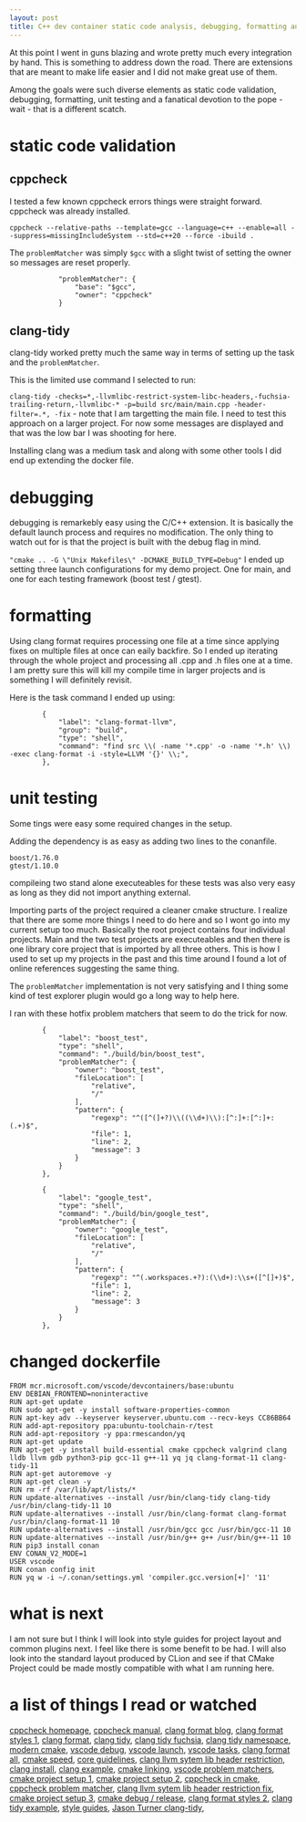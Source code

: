 ```yaml
---
layout: post
title: C++ dev container static code analysis, debugging, formatting and unit testing
---
```


At this point I went in guns blazing and wrote pretty much every integration by hand. This is something to address down the road. There are extensions that are meant to make life easier and I did not make great use of them.

Among the goals were such diverse elements as static code validation, debugging, formatting, unit testing and a fanatical devotion to the pope - wait - that is a different scatch.

# static code validation

## cppcheck
I tested a few known cppcheck errors things were straight forward. cppcheck was already installed.

```cppcheck --relative-paths --template=gcc --language=c++ --enable=all --suppress=missingIncludeSystem --std=c++20 --force -ibuild .```

The ```problemMatcher``` was simply ```$gcc``` with a slight twist of setting the owner so messages are reset properly.

```
            "problemMatcher": { 
                "base": "$gcc",
                "owner": "cppcheck"
            }
```
## clang-tidy
clang-tidy worked pretty much the same way in terms of setting up the task and the ```problemMatcher```. 

This is the limited use command I selected to run:

```clang-tidy -checks=*,-llvmlibc-restrict-system-libc-headers,-fuchsia-trailing-return,-llvmlibc-* -p=build src/main/main.cpp -header-filter=.*, -fix``` - note that I am targetting the main file. I need to test this approach on a larger project. For now some messages are displayed and that was the low bar I was shooting for here.

Installing clang was a medium task and along with some other tools I did end up extending the docker file.

# debugging

debugging is remarkebly easy using the C/C++ extension. It is basically the default launch process and requires no modification. The only thing to watch out for is that the project is built with the debug flag in mind.

```"cmake .. -G \"Unix Makefiles\" -DCMAKE_BUILD_TYPE=Debug"``` I ended up setting three launch configurations for my demo project. One for main, and one for each testing framework (boost test / gtest).

# formatting

Using clang format requires processing one file at a time since applying fixes on multiple files at once can eaily backfire.
So I ended up iterating through the whole project and processing all .cpp and .h files one at a time. I am pretty sure this will kill my compile time in larger projects and is something I will definitely revisit.

Here is the task command I ended up using:

```
        {
            "label": "clang-format-llvm",
            "group": "build",
            "type": "shell",
            "command": "find src \\( -name '*.cpp' -o -name '*.h' \\) -exec clang-format -i -style=LLVM '{}' \\;",
        },
```

# unit testing

Some tings were easy some required changes in the setup.


Adding the dependency is as easy as adding two lines to the conanfile.

```
boost/1.76.0
gtest/1.10.0
```

compileing two stand alone executeables for these tests was also very easy as long as they did not import anything external.

Importing parts of the project required a cleaner cmake structure. I realize that there are some more things I need to do here and so I wont go into my current setup too much. Basically the root project contains four individual projects. Main and the two test projects are executeables and then there is one library core project that is imported by all three others. This is how I used to set up my projects in the past and this time around I found a lot of online references suggesting the same thing.

The ```problemMatcher``` implementation is not very satisfying and I thing some kind of test explorer plugin would go a long way to help here.

I ran with these hotfix problem matchers that seem to do the trick for now.

```
        {
            "label": "boost_test",
            "type": "shell",
            "command": "./build/bin/boost_test",
            "problemMatcher": {
                "owner": "boost_test",
                "fileLocation": [
                    "relative",
                    "/"
                ],
                "pattern": {
                    "regexp": "^([^(]+?)\\((\\d+)\\):[^:]+:[^:]+:(.+)$",
                    "file": 1,
                    "line": 2,
                    "message": 3
                }
            }
        },
```

```
        {
            "label": "google_test",
            "type": "shell",
            "command": "./build/bin/google_test",
            "problemMatcher": {
                "owner": "google_test",
                "fileLocation": [
                    "relative",
                    "/"
                ],
                "pattern": {
                    "regexp": "^(.workspaces.+?):(\\d+):\\s+([^[]+)$",
                    "file": 1,
                    "line": 2,
                    "message": 3
                }
            }
        },
```

# changed dockerfile

```
FROM mcr.microsoft.com/vscode/devcontainers/base:ubuntu
ENV DEBIAN_FRONTEND=noninteractive
RUN apt-get update
RUN sudo apt-get -y install software-properties-common
RUN apt-key adv --keyserver keyserver.ubuntu.com --recv-keys CC86BB64
RUN add-apt-repository ppa:ubuntu-toolchain-r/test
RUN add-apt-repository -y ppa:rmescandon/yq
RUN apt-get update
RUN apt-get -y install build-essential cmake cppcheck valgrind clang lldb llvm gdb python3-pip gcc-11 g++-11 yq jq clang-format-11 clang-tidy-11
RUN apt-get autoremove -y
RUN apt-get clean -y
RUN rm -rf /var/lib/apt/lists/*
RUN update-alternatives --install /usr/bin/clang-tidy clang-tidy /usr/bin/clang-tidy-11 10
RUN update-alternatives --install /usr/bin/clang-format clang-format /usr/bin/clang-format-11 10
RUN update-alternatives --install /usr/bin/gcc gcc /usr/bin/gcc-11 10
RUN update-alternatives --install /usr/bin/g++ g++ /usr/bin/g++-11 10
RUN pip3 install conan
ENV CONAN_V2_MODE=1
USER vscode
RUN conan config init
RUN yq w -i ~/.conan/settings.yml 'compiler.gcc.version[+]' '11'
```

# what is next
I am not sure but I think I will look into style guides for project layout and common plugins next. 
I feel like there is some benefit to be had.
I will also look into the standard layout produced by CLion and see if that CMake Project could be made mostly compatible with what I am running here.

# a list of things I read or watched
[cppcheck homepage](http://cppcheck.sourceforge.net/), 
[cppcheck manual](http://cppcheck.sourceforge.net/manual.pdf), 
[clang format blog](http://www.mycpu.org/clang-format/), 
[clang format styles 1](https://bcain-llvm.readthedocs.io/projects/clang/en/release_37/ClangFormatStyleOptions/), 
[clang format](https://clang.llvm.org/docs/ClangFormat.html), 
[clang tidy](https://clang.llvm.org/extra/clang-tidy/), 
[clang tidy fuchsia](https://clang.llvm.org/extra/clang-tidy/checks/fuchsia-trailing-return.html), 
[clang tidy namespace](https://clang.llvm.org/extra/clang-tidy/checks/llvmlibc-implementation-in-namespace.html), 
[modern cmake](https://cliutils.gitlab.io/modern-cmake/), 
[vscode debug](https://code.visualstudio.com/docs/cpp/cpp-debug), 
[vscode launch](https://code.visualstudio.com/docs/cpp/launch-json-reference), 
[vscode tasks](https://code.visualstudio.com/docs/editor/tasks), 
[clang format all](https://github.com/eklitzke/clang-format-all/blob/master/clang-format-all), 
[cmake speed](https://gitlab.kitware.com/cmake/cmake/-/issues/21092), 
[core guidelines](https://isocpp.github.io/CppCoreGuidelines/CppCoreGuidelines), 
[clang llvm sytem lib header restriction](https://releases.llvm.org/11.0.0/tools/clang/tools/extra/docs/clang-tidy/checks/llvmlibc-restrict-system-libc-headers.html), 
[clang install](https://stackoverflow.com/questions/20756924/how-can-i-install-clang-format-in-ubuntu), 
[clang example](https://stackoverflow.com/questions/28896909/how-to-call-clang-format-over-a-cpp-project-folder), 
[cmake linking](https://stackoverflow.com/questions/29634101/cmake-how-to-define-target-without-linking-compilation-only), 
[vscode problem matchers](https://stackoverflow.com/questions/39673485/how-do-i-set-up-visual-studio-code-problemmatcher-to-match-c-errors), 
[cmake project setup 1](https://stackoverflow.com/questions/41814426/cmake-cant-find-header-files/41816651#41816651), 
[cmake project setup 2](https://stackoverflow.com/questions/43862273/cmake-c-include-relative-to-base-directory), 
[cppcheck in cmake](https://stackoverflow.com/questions/48625499/cppcheck-support-in-cmake), 
[cppcheck problem matcher](https://stackoverflow.com/questions/54541148/how-to-define-a-problem-matcher-for-cppcheck-task-in-vscode), 
[clang llvm sytem lib header restriction fix](https://stackoverflow.com/questions/65451147/how-to-fix-llvmlibc-restrict-system-libc-headers-check-in-clang-tidy), 
[cmake project setup 3](https://stackoverflow.com/questions/6986033/cppcheck-cant-find-include-files), 
[cmake debug / release](https://stackoverflow.com/questions/7724569/debug-vs-release-in-cmake), 
[clang format styles 2](https://www.clangpowertools.com/blog/getting-started-with-clang-format-style-options.html), 
[clang tidy example](https://www.reddit.com/r/cpp/comments/7obg9p/how_do_you_use_clangtidy/), 
[style guides](https://www.reddit.com/r/cpp/comments/8oja7y/which_c_style_guide_do_you_follow/), 
[Jason Turner clang-tidy](https://www.youtube.com/watch?v=OchPaGEH4TE), 